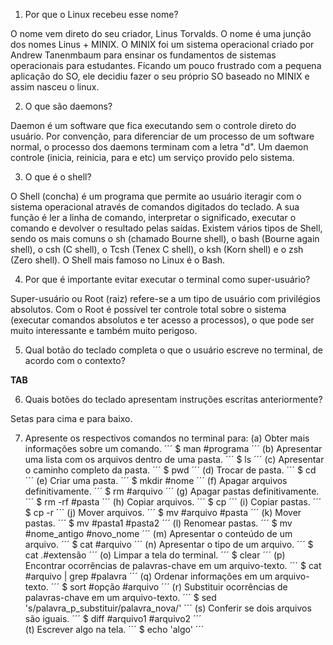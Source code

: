 1. Por que o Linux recebeu esse nome?

O nome vem direto do seu criador, Linus Torvalds. O nome é uma junção dos nomes Linus + MINIX. O MINIX foi um sistema operacional criado por Andrew Tanenmbaum para ensinar os fundamentos de sistemas operacionais para estudantes. Ficando um pouco frustrado com a pequena aplicação do SO, ele decidiu fazer o seu próprio SO baseado no MINIX e assim nasceu o linux.

2. O que são daemons?

Daemon é um software que fica executando sem o controle direto do usuário. Por convenção, para diferenciar de um processo de um software normal, o processo dos daemons terminam com a letra "d". Um daemon controle (inicia, reinicia, para e etc) um serviço provido pelo sistema.

3. O que é o shell?

O Shell (concha) é um programa que permite ao usuário iteragir com o sistema operacional através de comandos digitados do teclado. A sua função é ler a linha de comando, interpretar o significado, executar o comando e devolver o resultado pelas saídas. Existem vários tipos de Shell, sendo os mais comuns o sh (chamado Bourne shell), o bash (Bourne again shell), o csh (C shell), o Tcsh (Tenex C shell), o ksh (Korn shell) e o zsh (Zero shell). O Shell mais famoso no Linux é o Bash.

4. Por que é importante evitar executar o terminal como super-usuário?

Super-usuário ou Root (raiz) refere-se a um tipo de usuário com privilégios absolutos. Com o Root é possível ter controle total sobre o sistema (executar comandos absolutos e ter acesso a processos), o que pode ser muito interessante e também muito perigoso.

5. Qual botão do teclado completa o que o usuário escreve no terminal, de acordo com o contexto?

**TAB**

6. Quais botões do teclado apresentam instruções escritas anteriormente?

Setas para cima e para baixo.

7. Apresente os respectivos comandos no terminal para:
  (a) Obter mais informações sobre um comando.
´´´
$ man #programa
´´´
  (b) Apresentar uma lista com os arquivos dentro de uma pasta.
´´´
$ ls
´´´
  (c) Apresentar o caminho completo da pasta.
´´´
$ pwd
´´´
  (d) Trocar de pasta.
´´´
$ cd
´´´
  (e) Criar uma pasta.
´´´
$ mkdir #nome
´´´
  (f) Apagar arquivos definitivamente.
´´´
$ rm #arquivo
´´´
  (g) Apagar pastas definitivamente.
´´´
$ rm -rf #pasta
´´´
  (h) Copiar arquivos.
´´´
$ cp
´´´
  (i) Copiar pastas.
´´´
$ cp -r
´´´
  (j) Mover arquivos.
´´´
$ mv #arquivo #pasta
´´´
  (k) Mover pastas.
´´´
$ mv #pasta1 #pasta2
´´´
  (l) Renomear pastas.
´´´
$ mv #nome_antigo #novo_nome
´´´
  (m) Apresentar o conteúdo de um arquivo.
´´´
$ cat #arquivo
´´´
  (n) Apresentar o tipo de um arquivo.
´´´
$ cat .#extensão
´´´
  (o) Limpar a tela do terminal.
´´´
$ clear
´´´
  (p) Encontrar ocorrências de palavras-chave em um arquivo-texto.
´´´
$ cat #arquivo | grep #palavra
´´´
  (q) Ordenar informações em um arquivo-texto.
´´´
$ sort #opção #arquivo
´´´
  (r) Substituir ocorrências de palavras-chave em um arquivo-texto.
´´´
$ sed 's/palavra_p_substituir/palavra_nova/'
´´´
  (s) Conferir se dois arquivos são iguais.
´´´
$ diff #arquivo1 #arquivo2
´´´  
  (t) Escrever algo na tela.
´´´
$ echo 'algo'
´´´